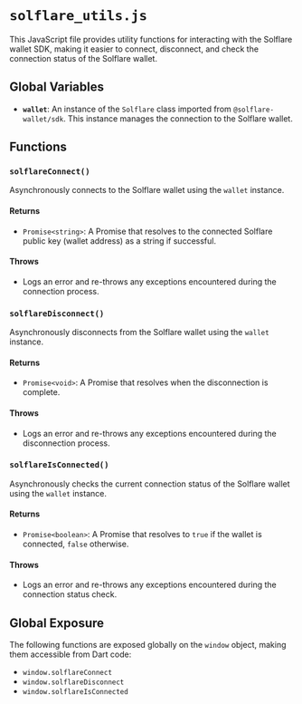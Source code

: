 # `solflare_utils.js`

This JavaScript file provides utility functions for interacting with the Solflare wallet SDK, making it easier to connect, disconnect, and check the connection status of the Solflare wallet.

## Global Variables

* **`wallet`**: An instance of the `Solflare` class imported from `@solflare-wallet/sdk`. This instance manages the connection to the Solflare wallet.

## Functions

### `solflareConnect()`

Asynchronously connects to the Solflare wallet using the `wallet` instance.

#### Returns

* `Promise<string>`: A Promise that resolves to the connected Solflare public key (wallet address) as a string if successful.

#### Throws

* Logs an error and re-throws any exceptions encountered during the connection process.

### `solflareDisconnect()`

Asynchronously disconnects from the Solflare wallet using the `wallet` instance.

#### Returns

* `Promise<void>`: A Promise that resolves when the disconnection is complete.

#### Throws

* Logs an error and re-throws any exceptions encountered during the disconnection process.

### `solflareIsConnected()`

Asynchronously checks the current connection status of the Solflare wallet using the `wallet` instance.

#### Returns

* `Promise<boolean>`: A Promise that resolves to `true` if the wallet is connected, `false` otherwise.

#### Throws

* Logs an error and re-throws any exceptions encountered during the connection status check.

## Global Exposure

The following functions are exposed globally on the `window` object, making them accessible from Dart code:

* `window.solflareConnect`
* `window.solflareDisconnect`
* `window.solflareIsConnected`